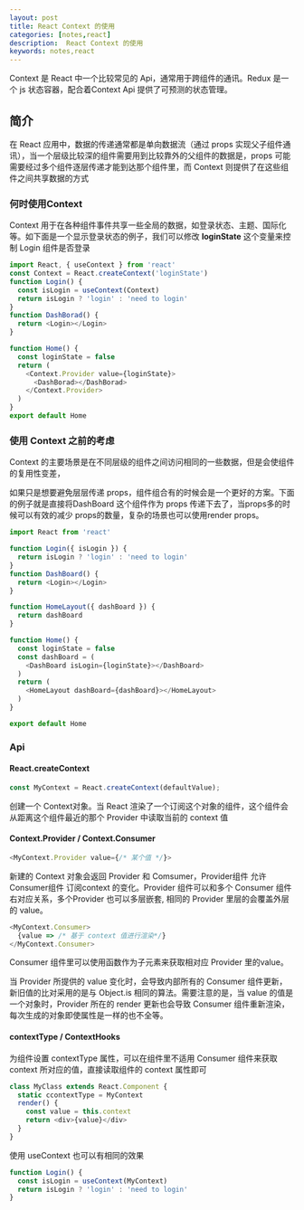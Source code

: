 ```yaml
---  
layout: post  
title: React Context 的使用
categories: [notes,react]  
description:  React Context 的使用
keywords: notes,react  
---  
```


Context 是 React 中一个比较常见的 Api，通常用于跨组件的通讯。Redux 是一个 js 状态容器，配合着Context Api 提供了可预测的状态管理。

## 简介
在 React 应用中，数据的传递通常都是单向数据流（通过 props 实现父子组件通讯），当一个层级比较深的组件需要用到比较靠外的父组件的数据是，props 可能需要经过多个组件逐层传递才能到达那个组件里，而 Context 则提供了在这些组件之间共享数据的方式

### 何时使用Context
Context 用于在各种组件事件共享一些全局的数据，如登录状态、主题、国际化等。如下面是一个显示登录状态的例子，我们可以修改 **loginState** 这个变量来控制 Login 组件是否登录

```js 
import React, { useContext } from 'react'
const Context = React.createContext('loginState')
function Login() {
  const isLogin = useContext(Context)
  return isLogin ? 'login' : 'need to login'
}
function DashBorad() {
  return <Login></Login>
}

function Home() {
  const loginState = false
  return (
    <Context.Provider value={loginState}>
      <DashBorad></DashBorad>
    </Context.Provider>
  )
}
export default Home
```


### 使用 Context 之前的考虑
Context 的主要场景是在不同层级的组件之间访问相同的一些数据，但是会使组件的复用性变差，

如果只是想要避免层层传递 props，组件组合有的时候会是一个更好的方案。下面的例子就是直接将DashBoard 这个组件作为 props 传递下去了，当props多的时候可以有效的减少 props的数量，复杂的场景也可以使用render props。

```js
import React from 'react'

function Login({ isLogin }) {
  return isLogin ? 'login' : 'need to login'
}
function DashBoard() {
  return <Login></Login>
}

function HomeLayout({ dashBoard }) {
  return dashBoard
}

function Home() {
  const loginState = false
  const dashBoard = (
    <DashBoard isLogin={loginState}></DashBoard>
  )
  return (
    <HomeLayout dashBoard={dashBoard}></HomeLayout>
  )
}

export default Home
```

### Api

#### React.createContext
```js
const MyContext = React.createContext(defaultValue);
```

创建一个 Context对象。当 React 渲染了一个订阅这个对象的组件，这个组件会从距离这个组件最近的那个 Provider 中读取当前的 context 值

#### Context.Provider / Context.Consumer

```js
<MyContext.Provider value={/* 某个值 */}>
```
新建的 Context 对象会返回 Provider 和 Comsumer，Provider组件 允许 Consumer组件 订阅context 的变化。Provider 组件可以和多个 Consumer 组件右对应关系，多个Provider 也可以多层嵌套, 相同的 Provider 里层的会覆盖外层的 value。
```js
<MyContext.Consumer>
  {value => /* 基于 context 值进行渲染*/}
</MyContext.Consumer>
```
Consumer 组件里可以使用函数作为子元素来获取相对应 Provider 里的value。

当 Provider 所提供的 value 变化时，会导致内部所有的 Consumer 组件更新，新旧值的比对采用的是与 Object.is 相同的算法。需要注意的是，当 value 的值是一个对象时，Provider 所在的 render 更新也会导致 Consumer 组件重新渲染，每次生成的对象即使属性是一样的也不全等。

#### contextType / ContextHooks 
为组件设置 contextType 属性，可以在组件里不适用 Consumer 组件来获取 context 所对应的值，直接读取组件的 context 属性即可

```js
class MyClass extends React.Component {
  static ccontextType = MyContext
  render() {
    const value = this.context
    return <div>{value}</div>
  }
}
```
使用 useContext 也可以有相同的效果

```js
function Login() {
  const isLogin = useContext(MyContext)
  return isLogin ? 'login' : 'need to login'
}
```